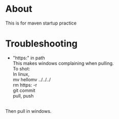 # About
This is for maven startup practice<br>

# Troubleshooting
- "https:" in path<br>
This makes windows complaining when pulling.<br>
To shot:<br>
In linux,<br>
mv hellomv ../../../<br>
rm https\: -r<br>
git commit<br>
pull, push<br>
<br>
Then pull in windows.<br>

